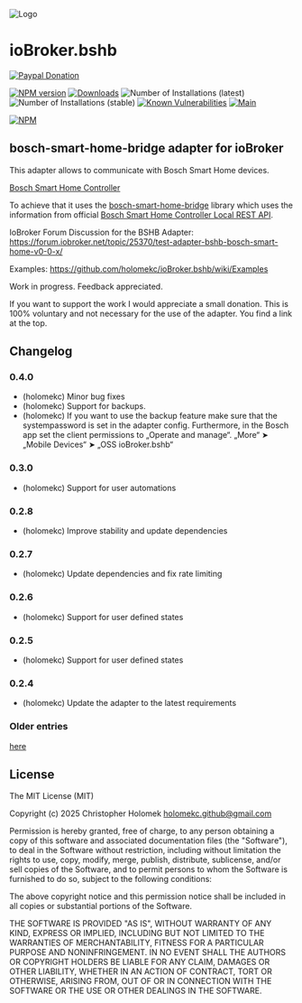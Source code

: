 ![Logo](admin/bshb-logo.jpg)

# ioBroker.bshb

[![Paypal Donation](https://img.shields.io/badge/paypal-donate%20|%20spenden-blue.svg)](https://www.paypal.com/donate?business=holomekc%40googlemail.com&currency_code=EUR)

[![NPM version](http://img.shields.io/npm/v/iobroker.bshb.svg)](https://www.npmjs.com/package/iobroker.bshb)
[![Downloads](https://img.shields.io/npm/dm/iobroker.bshb.svg)](https://www.npmjs.com/package/iobroker.bshb)
![Number of Installations (latest)](http://iobroker.live/badges/bshb-installed.svg)
![Number of Installations (stable)](http://iobroker.live/badges/bshb-stable.svg)
[![Known Vulnerabilities](https://snyk.io/test/github/holomekc/ioBroker.bshb/badge.svg)](https://snyk.io/test/github/holomekc/ioBroker.bshb)
[![Main](https://github.com/holomekc/iobroker.bshb/actions/workflows/test.yml/badge.svg)](https://github.com/holomekc/iobroker.bshb/actions/workflows/test.yml)

[![NPM](https://nodei.co/npm/iobroker.bshb.png)](https://nodei.co/npm/iobroker.bshb/)

## bosch-smart-home-bridge adapter for ioBroker

This adapter allows to communicate with Bosch Smart Home devices.

[Bosch Smart Home Controller](https://www.bosch-smarthome.com/de/de/produkte/smart-system-solutions/smart-home-controller)

To achieve that it uses the [bosch-smart-home-bridge](https://github.com/holomekc/bosch-smart-home-bridge) library
which uses the information from
official [Bosch Smart Home Controller Local REST API](https://github.com/BoschSmartHome/bosch-shc-api-docs).

IoBroker Forum Discussion for the BSHB Adapter:
https://forum.iobroker.net/topic/25370/test-adapter-bshb-bosch-smart-home-v0-0-x/

Examples:
https://github.com/holomekc/ioBroker.bshb/wiki/Examples

Work in progress. Feedback appreciated.

If you want to support the work I would appreciate a small donation. This is 100% voluntary and not necessary for the
use of the adapter. You find a link at the top.

## Changelog

### 0.4.0

* (holomekc) Minor bug fixes
* (holomekc) Support for backups.
* (holomekc) If you want to use the backup feature make sure that the systempassword is set in the adapter config.
  Furthermore, in the Bosch app set the client permissions to „Operate and manage“. „More“ ➤ „Mobile Devices“ ➤ „OSS
  ioBroker.bshb“

### 0.3.0

* (holomekc) Support for user automations

### 0.2.8

* (holomekc) Improve stability and update dependencies

### 0.2.7

* (holomekc) Update dependencies and fix rate limiting

### 0.2.6

* (holomekc) Support for user defined states

### 0.2.5

* (holomekc) Support for user defined states

### 0.2.4

* (holomekc) Update the adapter to the latest requirements

### Older entries

[here](CHANGELOG_OLD.md)

## License

The MIT License (MIT)

Copyright (c) 2025 Christopher Holomek <holomekc.github@gmail.com>

Permission is hereby granted, free of charge, to any person obtaining a copy
of this software and associated documentation files (the "Software"), to deal
in the Software without restriction, including without limitation the rights
to use, copy, modify, merge, publish, distribute, sublicense, and/or sell
copies of the Software, and to permit persons to whom the Software is
furnished to do so, subject to the following conditions:

The above copyright notice and this permission notice shall be included in
all copies or substantial portions of the Software.

THE SOFTWARE IS PROVIDED "AS IS", WITHOUT WARRANTY OF ANY KIND, EXPRESS OR
IMPLIED, INCLUDING BUT NOT LIMITED TO THE WARRANTIES OF MERCHANTABILITY,
FITNESS FOR A PARTICULAR PURPOSE AND NONINFRINGEMENT. IN NO EVENT SHALL THE
AUTHORS OR COPYRIGHT HOLDERS BE LIABLE FOR ANY CLAIM, DAMAGES OR OTHER
LIABILITY, WHETHER IN AN ACTION OF CONTRACT, TORT OR OTHERWISE, ARISING FROM,
OUT OF OR IN CONNECTION WITH THE SOFTWARE OR THE USE OR OTHER DEALINGS IN
THE SOFTWARE.
